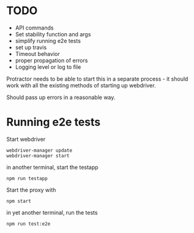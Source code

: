 # TODO

 - API commands
  - Set stability function and args
 - simplify running e2e tests 
 - set up travis
 - Timeout behavior
 - proper propagation of errors
 - Logging level or log to file

Protractor needs to be able to start this in a separate process - it should
work with all the existing methods of starting up webdriver.

Should pass up errors in a reasonable way.

# Running e2e tests

Start webdriver

    webdriver-manager update
    webdriver-manager start

in another terminal, start the testapp

    npm run testapp 

Start the proxy with 
  
    npm start

in yet another terminal, run the tests

    npm run test:e2e
